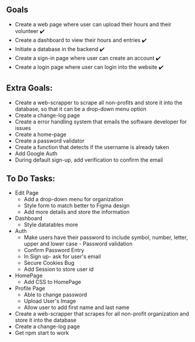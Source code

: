 ## Goals
* Create a web page where user can upload their hours and their volunteer ✔️
* Create a dashboard to view their hours and entries ✔️
* Initiate a database in the backend ✔️
* Create a sign-in page where user can create an account ✔️
* Create a login page where user can login into the website ✔️

## Extra Goals:
* Create a web-scrapper to scrape all non-profits and store it into the database, so that it can be a drop-down menu option
* Create a change-log page
* Create a error handling system that emails the software developer for issues
* Create a home-page
* Create a password validator
* Create a function that detects if the username is already taken
* Add Google Auth
* During default sign-up, add verification to confirm the email

## To Do Tasks:
* Edit Page
  * Add a drop-down menu for organization
  * Style form to match better to Figma design
  * Add more details and store the information
* Dashboard
  * Style datatables more
* Auth
  * Make users have their password to include symbol, number, letter, upper and lower case - Password validation
  * Confirm Password Entry
  * In Sign up- ask for user's email
  * Secure Cookies Bug
  * Add Session to store user id
* HomePage
  * Add CSS to HomePage
* Profile Page
  * Able to change password
  * Upload User's Image
  * Allow user to add first name and last name
* Create a web-scrapper that scrapes for all non-profit organization and store it into the database
* Create a change-log page
* Get npm start to work